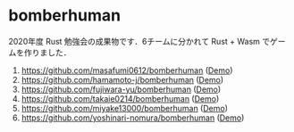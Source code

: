 # bomberhuman

2020年度 Rust 勉強会の成果物です．6チームに分かれて Rust + Wasm でゲームを作りました．
1. https://github.com/masafumi0612/bomberhuman ([Demo](https://masafumi0612.github.io/bomberhuman/))
2. https://github.com/hamamoto-j/bomberhuman ([Demo](https://hamamoto-j.github.io/bomberhuman/))
3. https://github.com/fujiwara-yu/bomberhuman ([Demo](https://fujiwara-yu.github.io/bomberhuman/))
4. https://github.com/takaie0214/bomberhuman ([Demo](https://takaie0214.github.io/bomberhuman/))
5. https://github.com/miyake13000/bomberhuman ([Demo](https://miyake13000.github.io/bomberhuman/))
6. https://github.com/yoshinari-nomura/bomberhuman ([Demo](https://yoshinari-nomura.github.io/bomberhuman/demo/))
